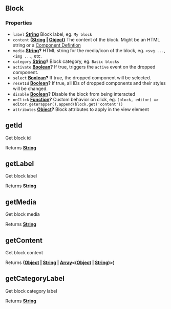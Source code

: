 <!-- Generated by documentation.js. Update this documentation by updating the source code. -->

## Block

### Properties

*   `label` **[String][1]** Block label, eg. `My block`
*   `content` **([String][1] | [Object][2])** The content of the block. Might be an HTML string or a [Component Defintion][3]
*   `media` **[String][1]?** HTML string for the media/icon of the block, eg. `<svg ...`, `<img ...`, etc.
*   `category` **[String][1]?** Block category, eg. `Basic blocks`
*   `activate` **[Boolean][4]?** If true, triggers the `active` event on the dropped component.
*   `select` **[Boolean][4]?** If true, the dropped component will be selected.
*   `resetId` **[Boolean][4]?** If true, all IDs of dropped components and their styles will be changed.
*   `disable` **[Boolean][4]?** Disable the block from being interacted
*   `onClick` **[Function][5]?** Custom behavior on click, eg. `(block, editor) => editor.getWrapper().append(block.get('content'))`
*   `attributes` **[Object][2]?** Block attributes to apply in the view element

## getId

Get block id

Returns **[String][1]**&#x20;

## getLabel

Get block label

Returns **[String][1]**&#x20;

## getMedia

Get block media

Returns **[String][1]**&#x20;

## getContent

Get block content

Returns **([Object][2] | [String][1] | [Array][6]<([Object][2] | [String][1])>)**&#x20;

## getCategoryLabel

Get block category label

Returns **[String][1]**&#x20;

[1]: https://developer.mozilla.org/docs/Web/JavaScript/Reference/Global_Objects/String

[2]: https://developer.mozilla.org/docs/Web/JavaScript/Reference/Global_Objects/Object

[3]: /modules/Components.html#component-definition

[4]: https://developer.mozilla.org/docs/Web/JavaScript/Reference/Global_Objects/Boolean

[5]: https://developer.mozilla.org/docs/Web/JavaScript/Reference/Statements/function

[6]: https://developer.mozilla.org/docs/Web/JavaScript/Reference/Global_Objects/Array
